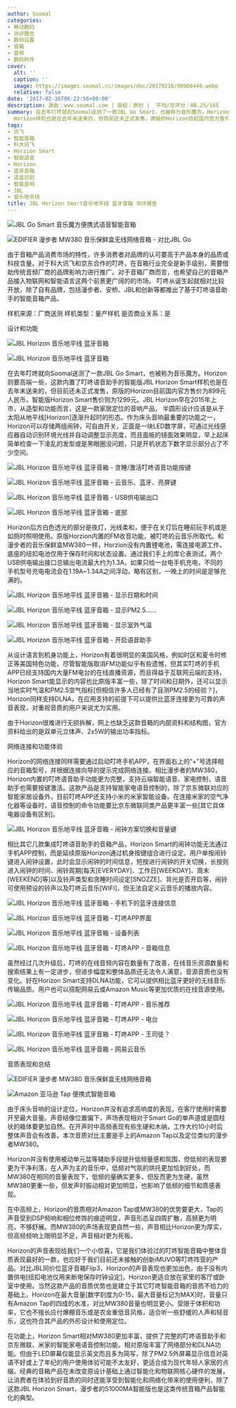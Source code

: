 ```yaml
---
author: Soomal
categories:
- 移动数码
- 测评报告
- 数码设备
- 音箱
- 音频
- 数码附件
cover:
  alt: ''
  caption: ''
  image: https://images.soomal.cc/images/doc/20170216/00066449.webp
  relative: false
date: '2017-02-16T06:22:56+08:00'
description: 源自：www.soomal.com | 版权：原创 |  平均/总评分：08.25/165
summary: 在去年叮咚就向Soomal送测了一款JBL Go Smart，也被称为音乐魔方。Horizon则要高端一些，这款内置了叮咚语音助手的智能版JBL
  Horizon样机也是在去年末送来的，但目前还未正式发售，原版的Horizon目前国内官方售价为899元人民币。从造型和功能而言，这是一款家居定位的音响产品。
tags:
- 讯飞
- 智能音箱
- 科大讯飞
- Horzion Smart
- 智能语音
- Horizon
- 蓝牙音箱
- 语音识别
- 智能音响
- JBL
- 音乐地平线
title: JBL Horizon Smart音乐地平线 蓝牙音箱 测评报告
---
```


![JBL Go Smart 音乐魔方便携式语音智能音箱](https://images.soomal.cc/images/doc/20160717/00061976_01.webp)



![EDIFIER 漫步者 MW380 音乐保鲜盒无线网络音箱 - 对比JBL Go](https://images.soomal.cc/images/doc/20170110/00066002_01.webp)



由于音箱产品消费市场的特性，许多消费者对品牌的认可要高于产品本身的品质或科技含量。对于科大讯飞和京东合作的叮咚，在音箱行业完全是新手级别，需要借助传统音频厂商的品牌影响力进行推广。对于音箱厂商而言，也希望自己的音箱产品接入物联网和智能语言这两个前景更广阔的的市场。 叮咚从诞生起就相对比较开放，除了自有品牌，包括漫步者、安桥、JBL和创新等都推出了基于叮咚语音助手的智能音箱产品。



样机来源：厂商送测
样机类型：量产样机
是否商业关系：是



设计和功能



![JBL Horizon 音乐地平线 蓝牙音箱](https://images.soomal.cc/images/doc/20170208/00066292_01.webp)



![JBL Horizon 音乐地平线 蓝牙音箱](https://images.soomal.cc/images/doc/20170208/00066295_01.webp)



在去年叮咚就向Soomal送测了一款JBL Go Smart，也被称为音乐魔方。Horizon则要高端一些，这款内置了叮咚语音助手的智能版JBL Horizon Smart样机也是在去年末送来的，但目前还未正式发售，原版的Horizon目前国内官方售价为899元人民币，智能版Horizon Smart售价则为1299元。JBL Horizon早在2015年上市，从造型和功能而言，这是一款家居定位的音响产品，
半圆形设计应该是从于太阳从地平线[Horizon]逐渐升起时的形态。作为床头音响最重要的功能之一，Horizon可以存储两组闹钟，可自由开关，正面是一块LED数字屏，可通过光线感应器自动识别环境光线并自动调整显示亮度，而且面板的镜面效果明显，早上起床简单检查一下凌乱的发型或是黑眼圈没问题，只是开机状态下数字显示部分占了不少空间。



![JBL Horizon 音乐地平线 蓝牙音箱 - 贪睡/激活叮咚语音功能按键](https://images.soomal.cc/images/doc/20170208/00066297_01.webp)



![JBL Horizon 音乐地平线 蓝牙音箱 - 云音乐、蓝牙、亮屏键](https://images.soomal.cc/images/doc/20170208/00066300_01.webp)



![JBL Horizon 音乐地平线 蓝牙音箱 - USB供电输出口](https://images.soomal.cc/images/doc/20170208/00066301_01.webp)



![JBL Horizon 音乐地平线 蓝牙音箱 - 底部](https://images.soomal.cc/images/doc/20170208/00066302_01.webp)



Horizon后方白色透光的部分是夜灯，光线柔和，便于在关灯后在睡前玩手机或是如厕时照明使用。原版Horzion内置的FM收音功能，被叮咚的云音乐所取代。和漫步者的音乐保鲜盒MW380一样，Horzion没有内置锂电池，需连接电源工作，底座的纽扣电池仅用于保存时间和状态设置。通过我们手上的库仑表测试，两个USB供电输出接口总输出电流最大约为1.3A，如果只给一台电手机充电，不同的手机型号充电电流会在1.19A~1.34A之间浮动，略有区别，一晚上的时间是足够充满的。



![JBL Horizon 音乐地平线 蓝牙音箱 - 显示日期和时间](https://images.soomal.cc/images/doc/20170216/00066437_01.webp)



![JBL Horizon 音乐地平线 蓝牙音箱 - 显示PM2.5……](https://images.soomal.cc/images/doc/20170216/00066438_01.webp)



![JBL Horizon 音乐地平线 蓝牙音箱 - 显示室外气温](https://images.soomal.cc/images/doc/20170216/00066439_01.webp)



![JBL Horizon 音乐地平线 蓝牙音箱 - 开启语音助手](https://images.soomal.cc/images/doc/20170216/00066440_01.webp)



从设计语言到机身功能上，Horizon有着很明显的美国风格，例如时区和夏令时修正等美国特色功能，尽管智能版取消FM功能似乎有些遗憾，但其实叮咚的手机APP已经支持国内大量FM电台的在线直播资源，而且得益于互联网云端的支持，Horizon Smart能显示的内容也比原版丰富一些，除了时间和日期外，还可以显示当地实时气温和PM2.5空气指标[但相信许多人已经有了目测PM2.5的经验？]，Horizon同样支持DLNA，在应用支持的前提下可以提供比蓝牙连接更为可靠的声音表现，对重视音质的用户来说尤为实用。



由于Horizon很难进行无损拆解，网上也缺乏这款音箱的内部资料和结构图，官方资料给出的是双单元立体声、2x5W的输出功率指标。



网络连接和功能体验



Horizon的网络连接同样需要通过启动叮咚手机APP，在界面右上的“+”号选择相应的音箱型号，并根据连接向导的提示完成网络连接。相比漫步者的MW380，Horizon内置的叮咚语音助手功能更为完整，支持云端智能语音、家电控制，语音助手也需要按键激活。这款产品是支持智能家电语音控制的，除了京东微联对应的智能家居设备外，目前叮咚APP还支持小米的米家智能设备。在连接米家的空气净化器等设备时，语音控制的命令功能要比京东微联同类产品更丰富一些[其它具体电器设备有区别]。



![JBL Horizon 音乐地平线 蓝牙音箱 - 闹钟方案切换和音量键](https://images.soomal.cc/images/doc/20170208/00066298.webp)



相比其它几款集成叮咚语音助手的音箱产品，Horizon Smart的闹钟功能无法通过手机APP控制，而是延续原版Horizon通过机身按键组合进行设定。用户单按闹铃键进入闹钟设置，此时会显示闹钟的时间信息，短按进行闹钟的开关切换，长按则进入闹钟的时间、闹铃周期[每天[EVERYDAY]、工作日[WEEKDAY]、周末[WEEKEND]等]以及铃声类型和贪睡时间设定[SNOZZE]、背光是否开启等，闹铃可使用预设的铃声以及叮咚云音乐[WIFI]，但无法自定义云音乐的播放内容。



![JBL Horizon 音乐地平线 蓝牙音箱 - 手机下的蓝牙连接信息](https://images.soomal.cc/images/doc/20170216/00066441_01.webp)



![JBL Horizon 音乐地平线 蓝牙音箱 - 叮咚APP界面](https://images.soomal.cc/images/doc/20170216/00066442_01.webp)



![JBL Horizon 音乐地平线 蓝牙音箱 - 设备列表](https://images.soomal.cc/images/doc/20170216/00066443_01.webp)



![JBL Horizon 音乐地平线 蓝牙音箱 - 叮咚APP - 音箱信息](https://images.soomal.cc/images/doc/20170216/00066444_01.webp)



虽然经过几次升级后，叮咚的在线音频内容在数量有了改善，在线音乐资源数量和搜索结果上有一定进步，但进步幅度和整体品质还无法令人满意，音源音质也没有变化。好在Horizon Smart支持DLNA功能，它可以提供相比蓝牙更好的无线音乐传输品质。用户也可以搭配网易云或Amazon Music等更加优质的在线音源使用。



![JBL Horizon 音乐地平线 蓝牙音箱 - 叮咚APP - 音乐推荐](https://images.soomal.cc/images/doc/20170216/00066445_01.webp)



![JBL Horizon 音乐地平线 蓝牙音箱 - 叮咚APP - 电台](https://images.soomal.cc/images/doc/20170216/00066446_01.webp)



![JBL Horizon 音乐地平线 蓝牙音箱 - 叮咚APP - 王司徒？](https://images.soomal.cc/images/doc/20170216/00066447_01.webp)



![JBL Horizon 音乐地平线 蓝牙音箱 - 网易云音乐](https://images.soomal.cc/images/doc/20170216/00066448_01.webp)



音质表现和总结



![EDIFIER 漫步者 MW380 音乐保鲜盒无线网络音箱](https://images.soomal.cc/images/doc/20170110/00065996_01.webp)



![Amazon 亚马逊 Tap 便携式智能音箱](https://images.soomal.cc/images/doc/20160720/00062041_01.webp)



由于床头音响的设计定位，Horizon并没有追求高响度的表现，在客厅使用时需要开至最大音量。声音结像位置偏下，声场表现相对于Smart Go的单声道或是圆柱状的箱体要更加自然。在开声时中高频表现有些生硬和木纳，工作大约10小时后整体声音会有改善。本次音质对比主要是手上的Amazon Tap以及定位类似的漫步者MW380。



Horizon并没有使用被动单元盆等辅助手段提升低频量感和氛围，但低频的表现要更为干净利落，在人声为主的音乐中，低频对气氛的烘托更加恰到好处，而MW380在相同的音量表现下，低频的量确实更多，但反而更为生硬，虽然MW380更重一些，但发声时振动相对更加明显，也影响了低频的细节和质感表现。



在中高频上，Horizon的音质相对Amazon Tap或MW380的优势要更大，Tap的声音受到DSP频响和相位修饰的痕迹明显，声音形态呈四周扩散，高频更为明亮，不够舒展。而MW380的声场表现更自然一些，声音相比Horizon更为厚实，但高频频响上限明显不足，声音相对更为死板。



Horizon的声音表现给我们一个小惊喜，它是我们体验过的叮咚智能音箱中整体音质表现最好的一款，也应好于我们目前还未接触的创新iMUVO等叮咚阵营的产品。对比JBL同价位蓝牙音箱Flip3，Horizon的声音表现也更加出色，由于没有内置供电[纽扣电池仅用来断电保存时钟设定]，Horizon更适合放在家里的客厅或卧室中使用。当然这款产品的音质优势也是建立于其它叮咚智能音箱的音质不给力的基础上。Horizon在最大音量[数字刻度为0-15，最大音量标记为MAX]时，音量只有Amazon Tap的四成的水准，对比MW380音量也明显更小。受限于体积和功率，它也不擅长应付爆棚音乐或是农金重低音风格，适合听一些舒缓的人声和轻音乐，这也符合其产品的外形设计和使用定位。



在功能上，Horizon Smart相对MW380更加丰富，提供了完整的叮咚语音助手和京东微联、米家的智能家电语音控制功能。相对原版丰富了网络部分和DLNA功能。但由于LED屏幕仅能显示英文而且多为简写，除了PM2.5外屏幕显示信息对英语不好或上了年纪的用户使用体验可能不太友好，更适合成为现代年轻人家居的点缀。经典的音箱产品在未改变原设计基础上通过智能化和物联网核心硬件的发展，让消费者在体验到好音质的同时还能享受到智能化和网络化带来的使用便利，除了这款JBL Horizon Smart，漫步者的S1000MA智能版也是这类传统音箱产品智能化的典型。
